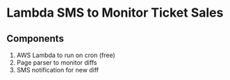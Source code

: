 # Lambda SMS to Monitor Ticket Sales

## Components
1) AWS Lambda to run on cron (free)
2) Page parser to monitor diffs
3) SMS notification for new diff
